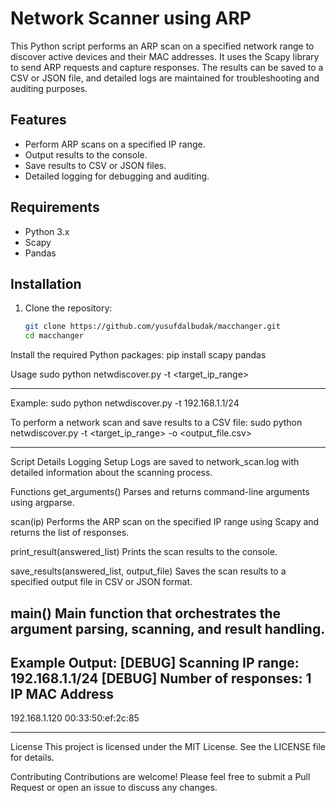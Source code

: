 # Network Scanner using ARP

This Python script performs an ARP scan on a specified network range to discover active devices and their MAC addresses. It uses the Scapy library to send ARP requests and capture responses. The results can be saved to a CSV or JSON file, and detailed logs are maintained for troubleshooting and auditing purposes.

## Features
- Perform ARP scans on a specified IP range.
- Output results to the console.
- Save results to CSV or JSON files.
- Detailed logging for debugging and auditing.

## Requirements
- Python 3.x
- Scapy
- Pandas

## Installation
1. Clone the repository:
   ```sh
   git clone https://github.com/yusufdalbudak/macchanger.git
   cd macchanger

Install the required Python packages:
pip install scapy pandas


Usage
sudo python netwdiscover.py -t <target_ip_range>


-----------------------------------------------------------------------------------------------

Example:
sudo python netwdiscover.py -t 192.168.1.1/24


To perform a network scan and save results to a CSV file:
sudo python netwdiscover.py -t <target_ip_range> -o <output_file.csv>



-------------------------------------------------------------------------------------------------

Script Details
Logging Setup
Logs are saved to network_scan.log with detailed information about the scanning process.

Functions
get_arguments()
Parses and returns command-line arguments using argparse.

scan(ip)
Performs the ARP scan on the specified IP range using Scapy and returns the list of responses.

print_result(answered_list)
Prints the scan results to the console.

save_results(answered_list, output_file)
Saves the scan results to a specified output file in CSV or JSON format.

main()
Main function that orchestrates the argument parsing, scanning, and result handling.
--------------------------------------------------------------------------------------

Example Output:
[DEBUG] Scanning IP range: 192.168.1.1/24
[DEBUG] Number of responses: 1
IP                      MAC Address
-----------------------------------------
192.168.1.120           00:33:50:ef:2c:85


---------------------------------------------------------------------------------------

License
This project is licensed under the MIT License. See the LICENSE file for details.

Contributing
Contributions are welcome! Please feel free to submit a Pull Request or open an issue to discuss any changes.





















